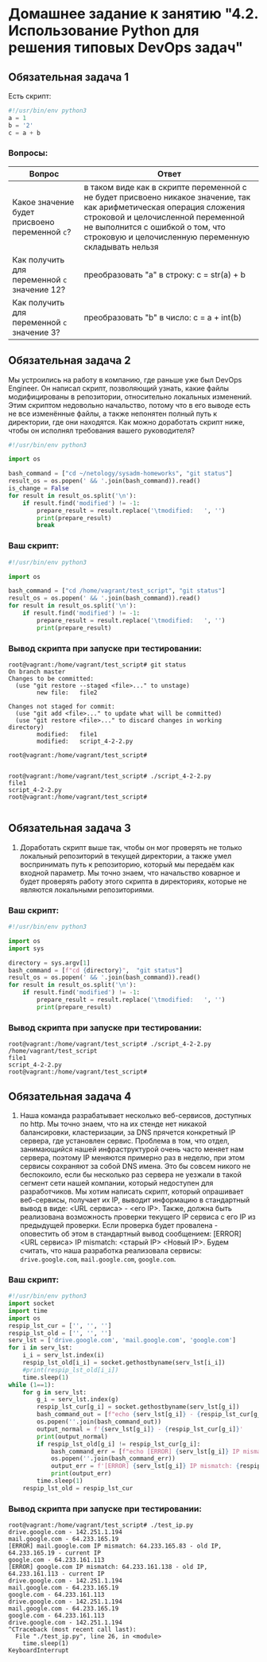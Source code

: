 # Домашнее задание к занятию "4.2. Использование Python для решения типовых DevOps задач"

## Обязательная задача 1

Есть скрипт:
```python
#!/usr/bin/env python3
a = 1
b = '2'
c = a + b
```

### Вопросы:
| Вопрос  | Ответ |
| ------------- | ------------- |
| Какое значение будет присвоено переменной `c`?  | в таком виде как в скрипте переменной с не будет присвоено никакое значение, так как арифметическая операция сложения строковой и целочисленной переменной не выполнится с ошибкой о том, что строковую и целочисленную переменную складывать нельзя  |
| Как получить для переменной `c` значение 12?  | преобразовать "a" в строку: c = str(a) + b  |
| Как получить для переменной `c` значение 3?  | преобразовать "b" в число: c = a + int(b)  |

## Обязательная задача 2
Мы устроились на работу в компанию, где раньше уже был DevOps Engineer. Он написал скрипт, позволяющий узнать, какие файлы модифицированы в репозитории, относительно локальных изменений. Этим скриптом недовольно начальство, потому что в его выводе есть не все изменённые файлы, а также непонятен полный путь к директории, где они находятся. Как можно доработать скрипт ниже, чтобы он исполнял требования вашего руководителя?

```python
#!/usr/bin/env python3

import os

bash_command = ["cd ~/netology/sysadm-homeworks", "git status"]
result_os = os.popen(' && '.join(bash_command)).read()
is_change = False
for result in result_os.split('\n'):
    if result.find('modified') != -1:
        prepare_result = result.replace('\tmodified:   ', '')
        print(prepare_result)
        break
```

### Ваш скрипт:
```python
#!/usr/bin/env python3

import os

bash_command = ["cd /home/vagrant/test_script", "git status"]
result_os = os.popen(' && '.join(bash_command)).read()
for result in result_os.split('\n'):
    if result.find('modified') != -1:
        prepare_result = result.replace('\tmodified:   ', '')
        print(prepare_result)
```

### Вывод скрипта при запуске при тестировании:
```
root@vagrant:/home/vagrant/test_script# git status
On branch master
Changes to be committed:
  (use "git restore --staged <file>..." to unstage)
        new file:   file2

Changes not staged for commit:
  (use "git add <file>..." to update what will be committed)
  (use "git restore <file>..." to discard changes in working directory)
        modified:   file1
        modified:   script_4-2-2.py

root@vagrant:/home/vagrant/test_script#


root@vagrant:/home/vagrant/test_script# ./script_4-2-2.py
file1
script_4-2-2.py
root@vagrant:/home/vagrant/test_script#


```

## Обязательная задача 3
1. Доработать скрипт выше так, чтобы он мог проверять не только локальный репозиторий в текущей директории, а также умел воспринимать путь к репозиторию, который мы передаём как входной параметр. Мы точно знаем, что начальство коварное и будет проверять работу этого скрипта в директориях, которые не являются локальными репозиториями.

### Ваш скрипт:
```python
#!/usr/bin/env python3

import os
import sys

directory = sys.argv[1]
bash_command = [f"cd {directory}",  "git status"]
result_os = os.popen(' && '.join(bash_command)).read()
for result in result_os.split('\n'):
    if result.find('modified') != -1:
        prepare_result = result.replace('\tmodified:   ', '')
        print(prepare_result)
```

### Вывод скрипта при запуске при тестировании:
```
root@vagrant:/home/vagrant/test_script# ./script_4-2-2.py /home/vagrant/test_script
file1
script_4-2-2.py
root@vagrant:/home/vagrant/test_script#
```

## Обязательная задача 4
1. Наша команда разрабатывает несколько веб-сервисов, доступных по http. Мы точно знаем, что на их стенде нет никакой балансировки, кластеризации, за DNS прячется конкретный IP сервера, где установлен сервис. Проблема в том, что отдел, занимающийся нашей инфраструктурой очень часто меняет нам сервера, поэтому IP меняются примерно раз в неделю, при этом сервисы сохраняют за собой DNS имена. Это бы совсем никого не беспокоило, если бы несколько раз сервера не уезжали в такой сегмент сети нашей компании, который недоступен для разработчиков. Мы хотим написать скрипт, который опрашивает веб-сервисы, получает их IP, выводит информацию в стандартный вывод в виде: <URL сервиса> - <его IP>. Также, должна быть реализована возможность проверки текущего IP сервиса c его IP из предыдущей проверки. Если проверка будет провалена - оповестить об этом в стандартный вывод сообщением: [ERROR] <URL сервиса> IP mismatch: <старый IP> <Новый IP>. Будем считать, что наша разработка реализовала сервисы: `drive.google.com`, `mail.google.com`, `google.com`.

### Ваш скрипт:
```python
#!/usr/bin/env python3
import socket
import time
import os
respip_lst_cur = ['', '', '']
respip_lst_old = ['', '', '']
serv_lst = ['drive.google.com', 'mail.google.com', 'google.com']
for i in serv_lst:
    i_i = serv_lst.index(i)
    respip_lst_old[i_i] = socket.gethostbyname(serv_lst[i_i])
    #print(respip_lst_old[i_i])
    time.sleep(1)
while (1==1):
    for g in serv_lst:
        g_i = serv_lst.index(g)
        respip_lst_cur[g_i] = socket.gethostbyname(serv_lst[g_i])
        bash_command_out = [f"echo {serv_lst[g_i]} - {respip_lst_cur[g_i]}>&1"]
        os.popen(''.join(bash_command_out))
        output_normal = f'{serv_lst[g_i]} - {respip_lst_cur[g_i]}'
        print(output_normal)
        if respip_lst_old[g_i] != respip_lst_cur[g_i]:
            bash_command_err = [f"echo [ERROR] {serv_lst[g_i]} IP mismatch: {respip_lst_old[g_i]} - old IP, {respip_lst_cur[g_i]} - current IP>&1"]
            os.popen(''.join(bash_command_err))
            output_err = f'[ERROR] {serv_lst[g_i]} IP mismatch: {respip_lst_old[g_i]} - old IP, {respip_lst_cur[g_i]} - current IP'
            print(output_err)
        time.sleep(1)
    respip_lst_old = respip_lst_cur
```

### Вывод скрипта при запуске при тестировании:
```
root@vagrant:/home/vagrant/test_script# ./test_ip.py
drive.google.com - 142.251.1.194
mail.google.com - 64.233.165.19
[ERROR] mail.google.com IP mismatch: 64.233.165.83 - old IP, 64.233.165.19 - current IP
google.com - 64.233.161.113
[ERROR] google.com IP mismatch: 64.233.161.138 - old IP, 64.233.161.113 - current IP
drive.google.com - 142.251.1.194
mail.google.com - 64.233.165.19
google.com - 64.233.161.113
drive.google.com - 142.251.1.194
mail.google.com - 64.233.165.19
google.com - 64.233.161.113
drive.google.com - 142.251.1.194
^CTraceback (most recent call last):
  File "./test_ip.py", line 26, in <module>
    time.sleep(1)
KeyboardInterrupt
```
